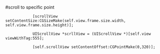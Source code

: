 #scroll to specific point


                [scrollView setContentSize:CGSizeMake(self.view.frame.size.width, self.view.frame.size.height)];
                
                UIScrollView *scrllView = (UIScrollView *)[self.view viewWithTag:555];
                
                [self.scrollView setContentOffset:CGPointMake(0,320)];